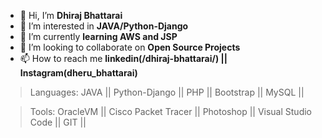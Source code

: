 - 👋 Hi, I’m **Dhiraj Bhattarai**
- 👀 I’m interested in **JAVA/Python-Django**
- 🌱 I’m currently **learning AWS and JSP**
- 💞️ I’m looking to collaborate on **Open Source Projects**
- 📫 How to reach me **linkedin(/dhiraj-bhattarai/) || Instagram(dheru_bhattarai)**

<!---
HolaDhiraj/HolaDhiraj is a ✨ special ✨ repository because its `README.md` (this file) appears on your GitHub profile.
You can click the Preview link to take a look at your changes.
--->

>Languages:
JAVA  || Python-Django || PHP  || Bootstrap  || MySQL ||

>Tools: 
OracleVM  ||  Cisco Packet Tracer  || Photoshop   || Visual Studio Code  ||  GIT   ||
   


  
